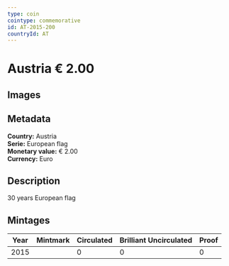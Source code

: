 ```yaml
---
type: coin
cointype: commemorative
id: AT-2015-200
countryId: AT
---
```


# Austria € 2.00

## Images


## Metadata

**Country:** Austria\
**Serie:** European flag\
**Monetary value:** € 2.00\
**Currency:** Euro

## Description
30 years European flag

## Mintages

| Year | Mintmark | Circulated | Brilliant Uncirculated | Proof |
| ---- | -------- | ---------- | ---------------------- | ----- |
| 2015 |  | 0| 0 | 0 |
